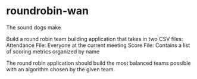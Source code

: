 # roundrobin-wan
The sound dogs make



Build a round robin team building application that takes in two CSV files:
  Attendance File: Everyone at the current meeting
  Score File: Contains a list of scoring metrics organized by name
  
The round robin application should build the most balanced teams possible with an algorithm chosen by the given team.
